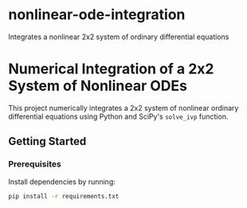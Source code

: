 # nonlinear-ode-integration
Integrates a nonlinear 2x2 system of ordinary differential equations
# Numerical Integration of a 2x2 System of Nonlinear ODEs

This project numerically integrates a 2x2 system of nonlinear ordinary differential equations using Python and SciPy's `solve_ivp` function.

## Getting Started

### Prerequisites

Install dependencies by running:
```bash
pip install -r requirements.txt
